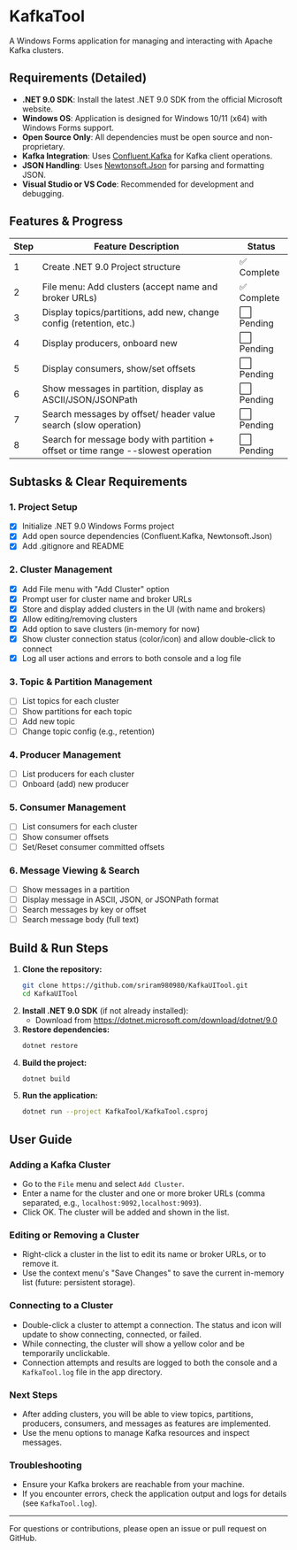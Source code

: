 # KafkaTool

A Windows Forms application for managing and interacting with Apache Kafka clusters.

## Requirements (Detailed)
- **.NET 9.0 SDK**: Install the latest .NET 9.0 SDK from the official Microsoft website.
- **Windows OS**: Application is designed for Windows 10/11 (x64) with Windows Forms support.
- **Open Source Only**: All dependencies must be open source and non-proprietary.
- **Kafka Integration**: Uses [Confluent.Kafka](https://github.com/confluentinc/confluent-kafka-dotnet) for Kafka client operations.
- **JSON Handling**: Uses [Newtonsoft.Json](https://www.newtonsoft.com/json) for parsing and formatting JSON.
- **Visual Studio or VS Code**: Recommended for development and debugging.

## Features & Progress
| Step | Feature Description                                                                 | Status      |
|------|-------------------------------------------------------------------------------------|-------------|
| 1    | Create .NET 9.0 Project structure                                                   | ✅ Complete |
| 2    | File menu: Add clusters (accept name and broker URLs)                               | ✅ Complete |
| 3    | Display topics/partitions, add new, change config (retention, etc.)                 | ⬜ Pending  |
| 4    | Display producers, onboard new                                                      | ⬜ Pending  |
| 5    | Display consumers, show/set offsets                                                 | ⬜ Pending  |
| 6    | Show messages in partition, display as ASCII/JSON/JSONPath                          | ⬜ Pending  |
| 7    | Search messages by offset/ header value search (slow   operation)                   | ⬜ Pending  |
| 8    | Search for message body  with partition + offset or time range --slowest operation  | ⬜ Pending  |

## Subtasks & Clear Requirements
### 1. Project Setup
- [x] Initialize .NET 9.0 Windows Forms project
- [x] Add open source dependencies (Confluent.Kafka, Newtonsoft.Json)
- [x] Add .gitignore and README

### 2. Cluster Management
- [x] Add File menu with "Add Cluster" option
- [x] Prompt user for cluster name and broker URLs
- [x] Store and display added clusters in the UI (with name and brokers)
- [x] Allow editing/removing clusters
- [x] Add option to save clusters (in-memory for now)
- [x] Show cluster connection status (color/icon) and allow double-click to connect
- [x] Log all user actions and errors to both console and a log file

### 3. Topic & Partition Management
- [ ] List topics for each cluster
- [ ] Show partitions for each topic
- [ ] Add new topic
- [ ] Change topic config (e.g., retention)

### 4. Producer Management
- [ ] List producers for each cluster
- [ ] Onboard (add) new producer

### 5. Consumer Management
- [ ] List consumers for each cluster
- [ ] Show consumer offsets
- [ ] Set/Reset consumer committed offsets

### 6. Message Viewing & Search
- [ ] Show messages in a partition
- [ ] Display message in ASCII, JSON, or JSONPath format
- [ ] Search messages by key or offset
- [ ] Search message body (full text)

## Build & Run Steps
1. **Clone the repository:**
   ```sh
   git clone https://github.com/sriram980980/KafkaUITool.git
   cd KafkaUITool
   ```
2. **Install .NET 9.0 SDK** (if not already installed):
   - Download from https://dotnet.microsoft.com/download/dotnet/9.0
3. **Restore dependencies:**
   ```sh
   dotnet restore
   ```
4. **Build the project:**
   ```sh
   dotnet build
   ```
5. **Run the application:**
   ```sh
   dotnet run --project KafkaTool/KafkaTool.csproj
   ```

## User Guide
### Adding a Kafka Cluster
- Go to the `File` menu and select `Add Cluster`.
- Enter a name for the cluster and one or more broker URLs (comma separated, e.g., `localhost:9092,localhost:9093`).
- Click OK. The cluster will be added and shown in the list.

### Editing or Removing a Cluster
- Right-click a cluster in the list to edit its name or broker URLs, or to remove it.
- Use the context menu's "Save Changes" to save the current in-memory list (future: persistent storage).

### Connecting to a Cluster
- Double-click a cluster to attempt a connection. The status and icon will update to show connecting, connected, or failed.
- While connecting, the cluster will show a yellow color and be temporarily unclickable.
- Connection attempts and results are logged to both the console and a `KafkaTool.log` file in the app directory.

### Next Steps
- After adding clusters, you will be able to view topics, partitions, producers, consumers, and messages as features are implemented.
- Use the menu options to manage Kafka resources and inspect messages.

### Troubleshooting
- Ensure your Kafka brokers are reachable from your machine.
- If you encounter errors, check the application output and logs for details (see `KafkaTool.log`).

---
For questions or contributions, please open an issue or pull request on GitHub.
